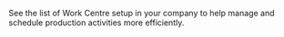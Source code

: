 See the list of Work Centre setup in your company to help manage and schedule production activities more efficiently.